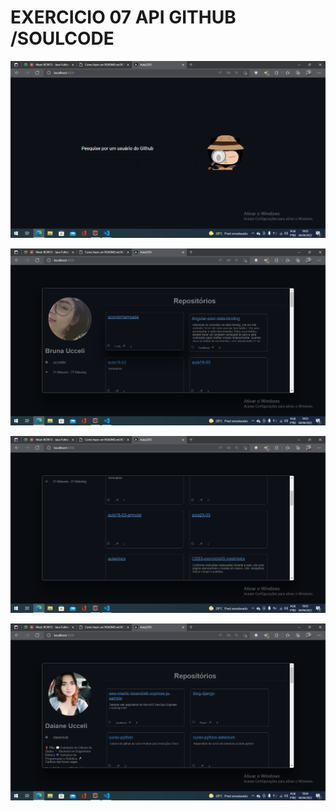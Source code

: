 # EXERCICIO 07 API GITHUB /SOULCODE

![](/src/assets/img01.png)

![](/src/assets/img02.png)

![](/src/assets/img03.png)

![](/src/assets/img04.png)
